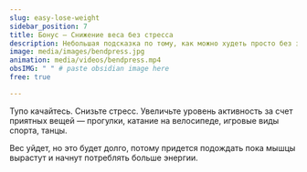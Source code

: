 ```yaml
---
slug: easy-lose-weight
sidebar_position: 7
title: Бонус — Снижение веса без стресса
description: Небольшая подсказка по тому, как можно худеть просто без заморочек
image: media/images/bendpress.jpg
animation: media/videos/bendpress.mp4
obsIMG: " " # paste obsidian image here
free: true

---
```





Тупо качайтесь. Снизьте стресс. Увеличьте уровень активность за счет приятных вещей — прогулки, катание на велосипеде, игровые виды спорта, танцы. 

Вес уйдет, но это будет долго, потому придется подождать пока мышцы вырастут и начнут потреблять больше энергии.